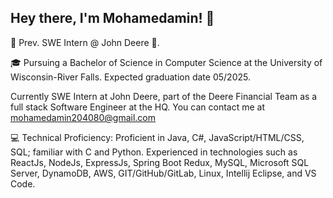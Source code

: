 ## Hey there, I'm Mohamedamin! 👋

👋 Prev. SWE Intern @ John Deere 🌟.

🎓 Pursuing a Bachelor of Science in Computer Science at the University of Wisconsin-River Falls. Expected graduation date 05/2025.

Currently SWE Intern at John Deere, part of the Deere Financial Team as a full stack Software Engineer at the HQ. You can contact me at mohamedamin204080@gmail.com

💻 Technical Proficiency: 
Proficient in Java, C#, JavaScript/HTML/CSS, SQL; familiar with C and Python. Experienced in technologies such as ReactJs, NodeJs, ExpressJs, Spring Boot Redux, MySQL, Microsoft SQL Server, DynamoDB, AWS,  GIT/GitHub/GitLab, Linux, Intellij Eclipse, and VS Code. 

